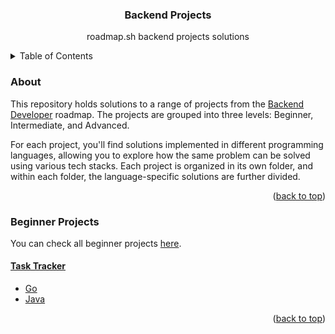 <a name="readme-top"></a>

<div align="center">
<h3 align="center">Backend Projects</h3>
  <p align="center">
    roadmap.sh backend projects solutions
    <br />
  </p>
</div>



<!-- TABLE OF CONTENTS -->
<details>
  <summary>Table of Contents</summary>
  <ol>
    <li><a href="#about">About</a></li>
    <li><a href="#beginner-projects">Beginner Projects</a></li>
      <ul><li><a href="#task-tracker">Task Tracker</a></li></ul>
  </ol>
</details>



<!-- ABOUT -->
### About

This repository holds solutions to a range of projects from the [Backend Developer](https://roadmap.sh/backend) roadmap. The projects are grouped into three levels: Beginner, Intermediate, and Advanced.

For each project, you'll find solutions implemented in different programming languages, allowing you to explore how the same problem can be solved using various tech stacks. Each project is organized in its own folder, and within each folder, the language-specific solutions are further divided.

<p align="right">(<a href="#readme-top">back to top</a>)</p>


### Beginner Projects

You can check all beginner projects [here](https://roadmap.sh/backend/projects?difficulty=beginner).

#### [Task Tracker](https://roadmap.sh/projects/task-tracker)
- [Go](./task-tracker/go/)
- [Java](./task-tracker/java/)

<p align="right">(<a href="#readme-top">back to top</a>)</p>


